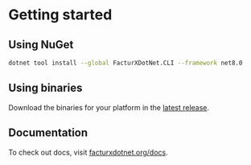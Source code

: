 # Getting started

## Using NuGet

```bash
dotnet tool install --global FacturXDotNet.CLI --framework net8.0
```

## Using binaries

Download the binaries for your platform in the [latest release](https://github.com/FacturX-NET/FacturXDotNet/releases/latest).

## Documentation

To check out docs, visit [facturxdotnet.org/docs](https://facturxdotnet.org/docs).
